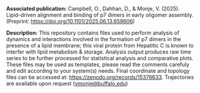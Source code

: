 **Associated publication:**  Campbell, O., Dahhan, D., & Monje, V. (2025). Lipid-driven alignment and binding of p7 dimers in early oligomer assembly. (Preprint: https://doi.org/10.1101/2025.06.13.659606)

**Description:** This repository contains files used to perform analysis of dynamics and interactions involved in the formation of p7 dimers in the presence of a lipid membrane; this viral protein from Hepatitic C is known to interfer with lipid metabolism & storage. 
Analysis output produces raw time series to be further processed for statistical analysis and comparative plots. These files may be used as templates, please read the comments carefuly and edit according to your system(s) needs. Final coordinate and topology files can be accessed at: https://zenodo.org/records/15376633. Trajectories are available upon request (vmonje@buffalo.edu)
